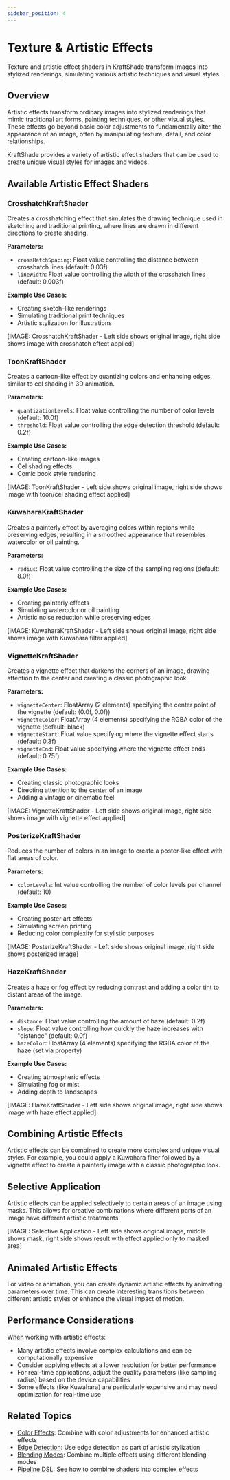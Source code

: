 ```yaml
---
sidebar_position: 4
---
```


# Texture & Artistic Effects

Texture and artistic effect shaders in KraftShade transform images into stylized renderings, simulating various artistic techniques and visual styles.

## Overview

Artistic effects transform ordinary images into stylized renderings that mimic traditional art forms, painting techniques, or other visual styles. These effects go beyond basic color adjustments to fundamentally alter the appearance of an image, often by manipulating texture, detail, and color relationships.

KraftShade provides a variety of artistic effect shaders that can be used to create unique visual styles for images and videos.

## Available Artistic Effect Shaders

### CrosshatchKraftShader

Creates a crosshatching effect that simulates the drawing technique used in sketching and traditional printing, where lines are drawn in different directions to create shading.

**Parameters:**
- `crossHatchSpacing`: Float value controlling the distance between crosshatch lines (default: 0.03f)
- `lineWidth`: Float value controlling the width of the crosshatch lines (default: 0.003f)

**Example Use Cases:**
- Creating sketch-like renderings
- Simulating traditional print techniques
- Artistic stylization for illustrations

[IMAGE: CrosshatchKraftShader - Left side shows original image, right side shows image with crosshatch effect applied]

### ToonKraftShader

Creates a cartoon-like effect by quantizing colors and enhancing edges, similar to cel shading in 3D animation.

**Parameters:**
- `quantizationLevels`: Float value controlling the number of color levels (default: 10.0f)
- `threshold`: Float value controlling the edge detection threshold (default: 0.2f)

**Example Use Cases:**
- Creating cartoon-like images
- Cel shading effects
- Comic book style rendering

[IMAGE: ToonKraftShader - Left side shows original image, right side shows image with toon/cel shading effect applied]

### KuwaharaKraftShader

Creates a painterly effect by averaging colors within regions while preserving edges, resulting in a smoothed appearance that resembles watercolor or oil painting.

**Parameters:**
- `radius`: Float value controlling the size of the sampling regions (default: 8.0f)

**Example Use Cases:**
- Creating painterly effects
- Simulating watercolor or oil painting
- Artistic noise reduction while preserving edges

[IMAGE: KuwaharaKraftShader - Left side shows original image, right side shows image with Kuwahara filter applied]

### VignetteKraftShader

Creates a vignette effect that darkens the corners of an image, drawing attention to the center and creating a classic photographic look.

**Parameters:**
- `vignetteCenter`: FloatArray (2 elements) specifying the center point of the vignette (default: (0.0f, 0.0f))
- `vignetteColor`: FloatArray (4 elements) specifying the RGBA color of the vignette (default: black)
- `vignetteStart`: Float value specifying where the vignette effect starts (default: 0.3f)
- `vignetteEnd`: Float value specifying where the vignette effect ends (default: 0.75f)

**Example Use Cases:**
- Creating classic photographic looks
- Directing attention to the center of an image
- Adding a vintage or cinematic feel

[IMAGE: VignetteKraftShader - Left side shows original image, right side shows image with vignette effect applied]

### PosterizeKraftShader

Reduces the number of colors in an image to create a poster-like effect with flat areas of color.

**Parameters:**
- `colorLevels`: Int value controlling the number of color levels per channel (default: 10)

**Example Use Cases:**
- Creating poster art effects
- Simulating screen printing
- Reducing color complexity for stylistic purposes

[IMAGE: PosterizeKraftShader - Left side shows original image, right side shows posterized image]

### HazeKraftShader

Creates a haze or fog effect by reducing contrast and adding a color tint to distant areas of the image.

**Parameters:**
- `distance`: Float value controlling the amount of haze (default: 0.2f)
- `slope`: Float value controlling how quickly the haze increases with "distance" (default: 0.0f)
- `hazeColor`: FloatArray (4 elements) specifying the RGBA color of the haze (set via property)

**Example Use Cases:**
- Creating atmospheric effects
- Simulating fog or mist
- Adding depth to landscapes

[IMAGE: HazeKraftShader - Left side shows original image, right side shows image with haze effect applied]

## Combining Artistic Effects

Artistic effects can be combined to create more complex and unique visual styles. For example, you could apply a Kuwahara filter followed by a vignette effect to create a painterly image with a classic photographic look.

## Selective Application

Artistic effects can be applied selectively to certain areas of an image using masks. This allows for creative combinations where different parts of an image have different artistic treatments.

[IMAGE: Selective Application - Left side shows original image, middle shows mask, right side shows result with effect applied only to masked area]

## Animated Artistic Effects

For video or animation, you can create dynamic artistic effects by animating parameters over time. This can create interesting transitions between different artistic styles or enhance the visual impact of motion.

## Performance Considerations

When working with artistic effects:

- Many artistic effects involve complex calculations and can be computationally expensive
- Consider applying effects at a lower resolution for better performance
- For real-time applications, adjust the quality parameters (like sampling radius) based on the device capabilities
- Some effects (like Kuwahara) are particularly expensive and may need optimization for real-time use

## Related Topics

- [Color Effects](./color-effects): Combine with color adjustments for enhanced artistic effects
- [Edge Detection](./edge-detection): Use edge detection as part of artistic stylization
- [Blending Modes](./blending-modes): Combine multiple effects using different blending modes
- [Pipeline DSL](../pipeline-dsl): See how to combine shaders into complex effects
